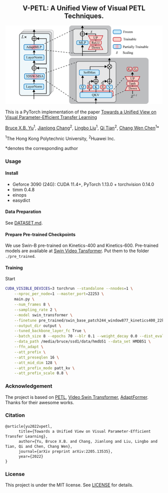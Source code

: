 <div align="center">

## V-PETL:  A Unified View of Visual PETL Techniques.

![teaser](figs/petls_patt.png)
</div>

This is a PyTorch implementation of the paper [Towards a Unified View on Visual Parameter-Efficient Transfer Learning](https://arxiv.org/abs/2205.13535)

[Bruce X.B. Yu](https://www.shoufachen.com/)<sup>1</sup>,
[Jianlong Chang](https://scholar.google.com/citations?user=RDwnNsQAAAAJ)<sup>2</sup>,
[Lingbo Liu](https://lingboliu.com/)<sup>1</sup>,
[Qi Tian](https://scholar.google.com/citations?user=61b6eYkAAAAJ)<sup>2</sup>,
[Chang Wen Chen](https://chenlab-homepage.netlify.app/)<sup>1</sup>\*

<sup>1</sup>The Hong Kong Polytechnic University, <sup>2</sup>Huawei Inc.

\*denotes the corresponding author

### Usage

#### Install
* Geforce 3090 (24G): CUDA 11.4+, PyTorch 1.13.0 + torchvision 0.14.0
* timm 0.4.8
* einops
* easydict

#### Data Preparation
See [DATASET.md](DATASET.md).

#### Prepare Pre-trained Checkpoints

We use Swin-B pre-trained on Kinetics-400 and Kinetics-600. Pre-trained models are available at [Swin Video Tansformer](https://github.com/SwinTransformer/Video-Swin-Transformer). Put them to the folder ```./pre_trained```.

#### Training
Start
```bash
CUDA_VISIBLE_DEVICES=3 torchrun --standalone --nnodes=1 \
    --nproc_per_node=1 --master_port=22253 \
    main.py \
    --num_frames 8 \
    --sampling_rate 2 \
    --model swin_transformer \
    --finetune pre_trained/swin_base_patch244_window877_kinetics400_22k.pth \
    --output_dir output \
    --tuned_backbone_layer_fc True \
    --batch_size 8 --epochs 70 --blr 0.1 --weight_decay 0.0 --dist_eval \
    --data_path /media/bruce/ssd1/data/hmdb51 --data_set HMDB51 \
    --ffn_adapt \
    --att_prefix \
    --att_preseqlen 16 \
    --att_mid_dim 128 \
    --att_prefix_mode patt_kv \
    --att_prefix_scale 0.8 \
```

### Acknowledgement

The project is based on [PETL](https://github.com/jxhe/unify-parameter-efficient-tuning),
 [Video Swin Transformer](https://github.com/SwinTransformer/Video-Swin-Transformer), [AdaptFormer](https://github.com/ShoufaChen/AdaptFormer). Thanks for their awesome works.

### Citation
```
@article{yu2022vpetl,
      title={Towards a Unified View on Visual Parameter-Efficient Transfer Learning},
      author={Yu, Bruce X.B. and Chang, Jianlong and Liu, Lingbo and Tian, Qi and Chen, Chang Wen},
      journal={arXiv preprint arXiv:2205.13535},
      year={2022}
}
```

### License

This project is under the MIT license. See [LICENSE](LICENSE) for details.
